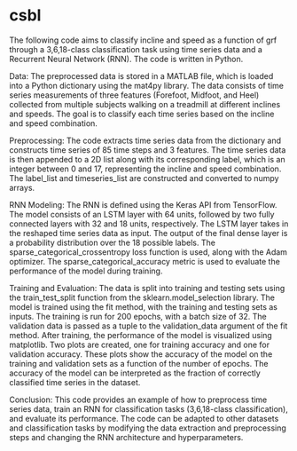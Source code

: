 # csbl

The following code aims to classify incline and speed as a function of grf through a 3,6,18-class classification task using time series data and 
a Recurrent Neural Network (RNN). The code is written in Python.

Data: The preprocessed data is stored in a MATLAB file, which is loaded into a Python dictionary using the mat4py library. The data consists of
time series measurements of three features (Forefoot, Midfoot, and Heel) collected from multiple subjects walking on a treadmill at different 
inclines and speeds. The goal is to classify each time series based on the incline and speed combination.

Preprocessing: The code extracts time series data from the dictionary and constructs time series of 85 time steps and 3 features. The time series
data is then appended to a 2D list along with its corresponding label, which is an integer between 0 and 17, representing the incline and speed
combination. The label_list and timeseries_list are constructed and converted to numpy arrays.

RNN Modeling: The RNN is defined using the Keras API from TensorFlow. The model consists of an LSTM layer with 64 units, followed by two fully
connected layers with 32 and 18 units, respectively. The LSTM layer takes in the reshaped time series data as input. The output of the final dense 
layer is a probability distribution over the 18 possible labels. The sparse_categorical_crossentropy loss function is used, along with the Adam
optimizer. The sparse_categorical_accuracy metric is used to evaluate the performance of the model during training.

Training and Evaluation: The data is split into training and testing sets using the train_test_split function from the sklearn.model_selection
library. The model is trained using the fit method, with the training and testing sets as inputs. The training is run for 200 epochs, with a batch
size of 32. The validation data is passed as a tuple to the validation_data argument of the fit method. After training, the performance of the model
is visualized using matplotlib. Two plots are created, one for training accuracy and one for validation accuracy. These plots show the accuracy of 
the model on the training and validation sets as a function of the number of epochs. The accuracy of the model can be interpreted as the fraction
of correctly classified time series in the dataset.

Conclusion: This code provides an example of how to preprocess time series data, train an RNN for classification tasks (3,6,18-class classification),
and evaluate its performance. The code can be adapted to other datasets and classification tasks by modifying the data extraction and preprocessing 
steps and changing the RNN architecture and hyperparameters.

